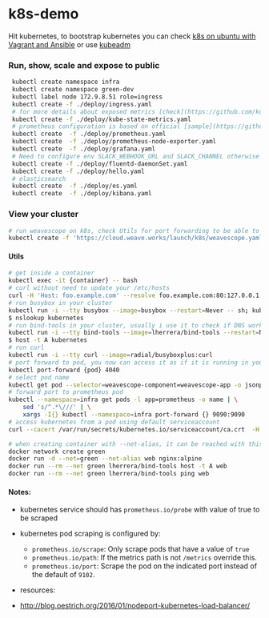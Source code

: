 # k8s-demo
Hit kubernetes, to bootstrap kubernetes you can check [k8s on ubuntu with Vagrant and Ansible](https://github.com/waleedsamy/k8s-ubuntu) or use [kubeadm](https://kubernetes.io/docs/getting-started-guides/kubeadm/)

### Run, show, scale and expose to public
```bash
 kubectl create namespace infra
 kubectl create namespace green-dev
 kubectl label node 172.9.8.51 role=ingress
 kubectl create -f ./deploy/ingress.yaml
 # for more details about exposed metrics [check](https://github.com/kubernetes/kube-state-metrics#metrics)
 kubectl create -f ./deploy/kube-state-metrics.yaml
 # prometheus configuration is based on official [sample](https://github.com/prometheus/prometheus/blob/master/documentation/examples/prometheus-kubernetes.yml)
 kubectl create  -f ./deploy/prometheus.yaml
 kubectl create  -f ./deploy/prometheus-node-exporter.yaml
 kubectl create  -f ./deploy/grafana.yaml
 # Need to configure env SLACK_WEBHOOK_URL and SLACK_CHANNEL otherwise use waleedsamy/k8s-fluentd-nodejs-winston:v1.0 instead
 kubectl create -f ./deploy/fluentd-daemonSet.yaml
 kubectl create -f ./deploy/hello.yaml
 # elasticsearch
 kubectl create  -f ./deploy/es.yaml
 kubectl create  -f ./deploy/kibana.yaml
```

### View your cluster
```bash
# run weavescope on k8s, check Utils for port forwarding to be able to access from your browser
kubectl create -f 'https://cloud.weave.works/launch/k8s/weavescope.yaml' --validate=false
```

#### Utils
```bash
# get inside a container
kubectl exec -it {container} -- bash
# curl without need to update your /etc/hosts
curl -H 'Host: foo.example.com' --resolve foo.example.com:80:127.0.0.1 http://foo.example.com/
# run busybox in your cluster
kubectl run -i --tty busybox --image=busybox --restart=Never -- sh; kubectl delete po busybox
$ nslookup kubernetes
# run bind-tools in your cluster, usually i use it to check if DNS work correclt
kubectl run -i --tty bind-tools --image=lherrera/bind-tools --restart=Never -- sh; kubectl delete po bind-tools
$ host -t A kubernetes
# run curl
kubectl run -i --tty curl --image=radial/busyboxplus:curl
# port forward to pod, you now can access it as if it is running in your machine, usually use it if I need to access service in my browser
kubectl port-forward {pod} 4040
# select pod name
kubectl get pod --selector=weavescope-component=weavescope-app -o jsonpath='{.items..metadata.name}'
# forward port to prometheus pod
kubectl --namespace=infra get pods -l app=prometheus -o name | \
	sed 's/^.*\///' | \
	xargs -I{} kubectl --namespace=infra port-forward {} 9090:9090
# access kubernetes from a pod using default serviceaccount
curl --cacert /var/run/secrets/kubernetes.io/serviceaccount/ca.crt  -H "Authorization: Bearer $(cat /var/run/secrets/kubernetes.io/serviceaccount/token)" https://kubernetes.default.svc.cluster.local
```

```bash
# when creating container with --net-alias, it can be reached with this name from other containers in the same network
docker network create green
docker run -d --net=green --net-alias web nginx:alpine
docker run --rm --net green lherrera/bind-tools host -t A web
docker run --rm --net green lherrera/bind-tools ping web
```


#### Notes:
  * kubernetes service should has `prometheus.io/probe` with value of true to be scraped
  * kubernetes pod scraping is configured by:
    * `prometheus.io/scrape`: Only scrape pods that have a value of `true`
    * `prometheus.io/path`: If the metrics path is not `/metrics` override this.
    * `prometheus.io/port`: Scrape the pod on the indicated port instead of the default of `9102`.

* resources:
 * http://blog.oestrich.org/2016/01/nodeport-kubernetes-load-balancer/
